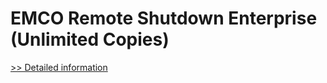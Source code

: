 # EMCO Remote Shutdown Enterprise (Unlimited Copies)
[>> Detailed information](https://secure.shareit.com/shareit/product.html?productid=300807633&affiliateid=200057808)